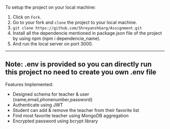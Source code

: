 To setup the project on your local machine:

1. Click on `Fork`.
2. Go to your fork and `clone` the project to your local machine.
3. `git clone https://github.com/ShreyanshGarg/Assignment.git`
4. Install all the dependencie mentioned in package.json file of the project by using npm (npm i dependencie_name).
5. And run the local server on port 3000.
----------------------------------------------------------------------------------------------------------------

Note:
.env is provided so you can directly run this project no need to create you own .env file
----------------------------------------------------------------------------------------------------------------

Features Implemented:
+ Designed schema for teacher & user {name,email,phonenumber,password} 
+ Authenticate using JWT
+ Student can add & remove the teacher from their favorite list
+ Find most favorite teacher using MongoDB aggregation
+ Encrypted password using bcrypt library
